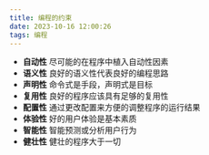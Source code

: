 ```yaml
---
title: 编程的约束
date: 2023-10-16 12:00:26
tags: 编程
---
```


- **自动性**
  尽可能的在程序中植入自动性因素
- **语义性**
  良好的语义性代表良好的编程思路
- **声明性**
  命令式是手段，声明式是目标
- **复用性**
  良好的程序应该具有足够的复用性
- **配置性**
  通过更改配置来方便的调整程序的运行结果
- **体验性**
  好的用户体验是基本素质
- **智能性**
  智能预测或分析用户行为
- **健壮性**
  健壮的程序大于一切